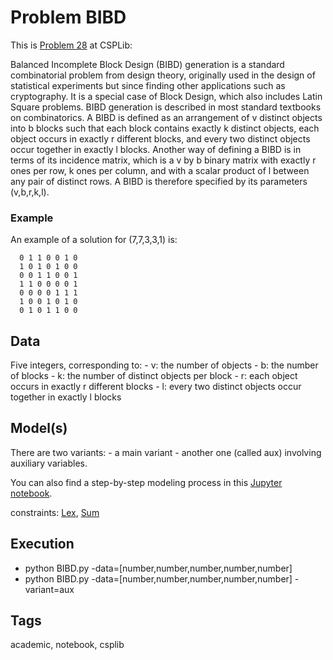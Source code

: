 # Problem BIBD

This is [Problem 28](http://www.csplib.org/Problems/prob028) at CSPLib:

Balanced Incomplete Block Design (BIBD) generation is a standard combinatorial problem from design theory,
originally used in the design of statistical experiments but since finding other applications such as cryptography.
It is a special case of Block Design, which also includes Latin Square problems.
BIBD generation is described in most standard textbooks on combinatorics.
A BIBD is defined as an arrangement of v distinct objects into b blocks such that each block contains exactly k distinct objects,
each object occurs in exactly r different blocks, and every two distinct objects occur together in exactly l blocks.
Another way of defining a BIBD is in terms of its incidence matrix, which is a v by b binary matrix with exactly r ones per row, k ones per column,
and with a scalar product of l between any pair of distinct rows.
A BIBD is therefore specified by its parameters (v,b,r,k,l).

### Example
  An example of a solution for (7,7,3,3,1) is:
  ```
    0 1 1 0 0 1 0
    1 0 1 0 1 0 0
    0 0 1 1 0 0 1
    1 1 0 0 0 0 1
    0 0 0 0 1 1 1
    1 0 0 1 0 1 0
    0 1 0 1 1 0 0
  ```

## Data
  Five integers, corresponding to:
    - v: the number of objects
    - b: the number of blocks
    - k: the number of distinct objects per block
    - r: each object occurs in exactly r different blocks
    - l: every two distinct objects occur together in exactly l blocks

## Model(s)
  There are two variants:
    - a main variant
    - another one (called aux) involving auxiliary variables.

  You can also find a step-by-step modeling process in this [Jupyter notebook](https://pycsp.org/documentation/models/CSP/Bibd/).

  constraints: [Lex](http://pycsp.org/documentation/constraints/Lex), [Sum](http://pycsp.org/documentation/constraints/Sum)

## Execution
  - python BIBD.py -data=[number,number,number,number,number]
  - python BIBD.py -data=[number,number,number,number,number] -variant=aux

## Tags
  academic, notebook, csplib

